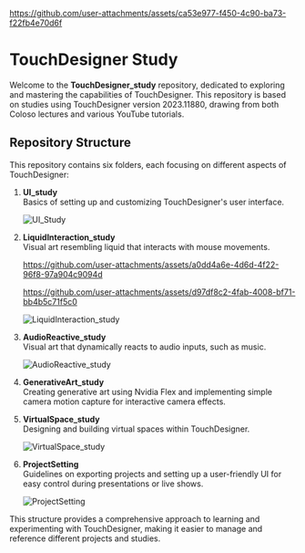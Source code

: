 
https://github.com/user-attachments/assets/ca53e977-f450-4c90-ba73-f22fb4e70d6f
# TouchDesigner Study

Welcome to the **TouchDesigner_study** repository, dedicated to exploring and mastering the capabilities of TouchDesigner. This repository is based on studies using TouchDesigner version 2023.11880, drawing from both Coloso lectures and various YouTube tutorials.

## Repository Structure

This repository contains six folders, each focusing on different aspects of TouchDesigner:

1. **UI_study**  
   Basics of setting up and customizing TouchDesigner's user interface.
   
   ![UI_Study](https://github.com/user-attachments/assets/934d5297-3823-4ce3-a932-69bb97cd3f34)

2. **LiquidInteraction_study**  
   Visual art resembling liquid that interacts with mouse movements.

   https://github.com/user-attachments/assets/a0dd4a6e-4d6d-4f22-96f8-97a904c9094d

   https://github.com/user-attachments/assets/d97df8c2-4fab-4008-bf71-bb4b5c71f5c0

   ![LiquidInteraction_study](https://github.com/user-attachments/assets/71f7aed5-9721-4823-adb7-b071d0570032)

4. **AudioReactive_study**  
   Visual art that dynamically reacts to audio inputs, such as music.

   ![AudioReactive_study](https://github.com/user-attachments/assets/94c2756e-ab11-4899-9975-c3afa10ce9a6)

5. **GenerativeArt_study**  
   Creating generative art using Nvidia Flex and implementing simple camera motion capture for interactive camera effects.

6. **VirtualSpace_study**  
   Designing and building virtual spaces within TouchDesigner.

   ![VirtualSpace_study](https://github.com/user-attachments/assets/9c4faa58-e61e-464b-bbd7-0e23de87d132)

8. **ProjectSetting**  
   Guidelines on exporting projects and setting up a user-friendly UI for easy control during presentations or live shows.

   ![ProjectSetting](https://github.com/user-attachments/assets/54fd7568-9c9d-44d6-b001-e9ea7427f685)

This structure provides a comprehensive approach to learning and experimenting with TouchDesigner, making it easier to manage and reference different projects and studies.
